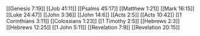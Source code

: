 [[Genesis 7:19]]
[[Job 41:11]]
[[Psalms 45:17]]
[[Matthew 1:21]]
[[Mark 16:15]]
[[Luke 24:47]]
[[John 3:36]]
[[John 14:6]]
[[Acts 2:5]]
[[Acts 10:42]]
[[1 Corinthians 3:11]]
[[Colossians 1:23]]
[[1 Timothy 2:5]]
[[Hebrews 2:3]]
[[Hebrews 12:25]]
[[1 John 5:11]]
[[Revelation 7:9]]
[[Revelation 20:15]]
